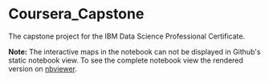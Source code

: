 # Coursera_Capstone
The capstone project for the IBM Data Science Professional Certificate.

**Note:** The interactive maps in the notebook can not be displayed in Github's static notebook view. To see the complete notebook view the rendered version on [nbviewer](https://nbviewer.jupyter.org/github/alexkowsik/Coursera_Capstone/blob/master/Best%20Neighborhoods%20in%20Chicago%20-%20Final%20notebook.ipynb).
